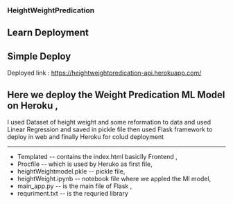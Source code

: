 ### HeightWeightPredication
## Learn Deployment

## Simple Deploy
Deployed link : https://heightweightpredication-api.herokuapp.com/

## Here we deploy the Weight Predication ML Model on Heroku ,

   I used Dataset of height weight and some reformation to data and used Linear Regression and saved in pickle file 
   then used Flask framework to deploy in web
   and finally Heroku for colud deployment

***
   * Templated -- contains the index.html basiclly Frontend ,
   * Procfile -- which is used by Heruko as first file,
   * heightWeightmodel.pkle -- pickle file,
   * heightWeight.ipynb -- notebook file where we appled the Ml model,
   * main_app.py -- is the main file of Flask ,
   * requriment.txt -- is the requried library 
